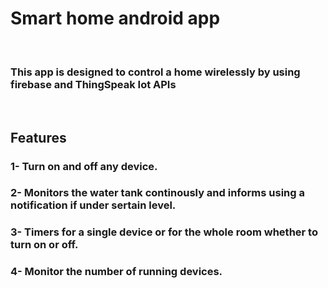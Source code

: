 # Smart home android app
&nbsp;
### This app is designed to control a home wirelessly by using firebase and ThingSpeak Iot APIs
&nbsp;
## Features
### 1- Turn on and off any device.
### 2- Monitors the water tank continously and informs using a notification if under sertain level.
### 3- Timers for a single device or for the whole room whether to turn on or off.
### 4- Monitor the number of running devices.



